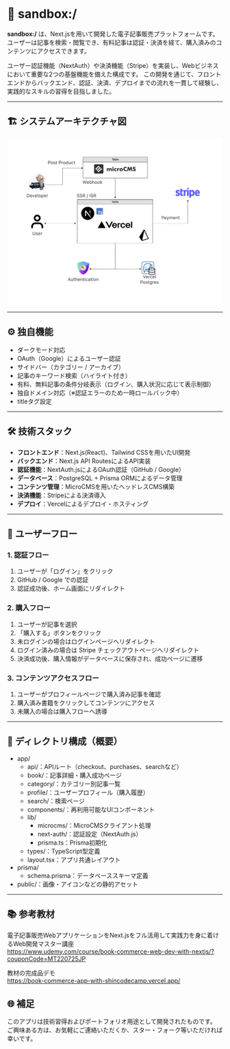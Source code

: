 # 🧪 sandbox:/

**sandbox:/** は、Next.jsを用いて開発した電子記事販売プラットフォームです。
ユーザーは記事を検索・閲覧でき、有料記事は認証・決済を経て、購入済みのコンテンツにアクセスできます。

ユーザー認証機能（NextAuth）や決済機能（Stripe）を実装し、Webビジネスにおいて重要な2つの基盤機能を備えた構成です。
この開発を通じて、フロントエンドからバックエンド、認証、決済、デプロイまでの流れを一貫して経験し、実践的なスキルの習得を目指しました。

---

## 🏗 システムアーキテクチャ図

![システムアーキテクチャ図](./public/Sandbox_ArchitectureDiagram.png)

---

## ⚙️ 独自機能

- ダークモード対応
- OAuth（Google）によるユーザー認証
- サイドバー（カテゴリー / アーカイブ）
- 記事のキーワード検索（ハイライト付き）
- 有料、無料記事の条件分岐表示（ログイン、購入状況に応じて表示制御）
- 独自ドメイン対応（※認証エラーのため一時ロールバック中）
- titleタグ設定

---

## 🛠️ 技術スタック

- **フロントエンド**：Next.js(React)、Tailwind CSSを用いたUI開発
- **バックエンド**：Next.js API RoutesによるAPI実装
- **認証機能**：NextAuth.jsによるOAuth認証（GitHub / Google）
- **データベース**：PostgreSQL + Prisma ORMによるデータ管理
- **コンテンツ管理**：MicroCMSを用いたヘッドレスCMS構築
- **決済機能**：Stripeによる決済導入
- **デプロイ**：Vercelによるデプロイ・ホスティング

---

## 👥 ユーザーフロー

### 1. 認証フロー
1. ユーザーが「ログイン」をクリック
2. GitHub / Google での認証
3. 認証成功後、ホーム画面にリダイレクト

### 2. 購入フロー
1. ユーザーが記事を選択
2. 「購入する」ボタンをクリック
3. 未ログインの場合はログインページへリダイレクト
4. ログイン済みの場合は Stripe チェックアウトページへリダイレクト
5. 決済成功後、購入情報がデータベースに保存され、成功ページに遷移

### 3. コンテンツアクセスフロー
1. ユーザーがプロフィールページで購入済み記事を確認
2. 購入済み書籍をクリックしてコンテンツにアクセス
3. 未購入の場合は購入フローへ誘導

---

## 📁 ディレクトリ構成（概要）

- app/
  - api/：APIルート（checkout、purchases、searchなど）
  - book/：記事詳細・購入成功ページ
  - category/：カテゴリー別記事一覧
  - profile/：ユーザープロフィール（購入履歴）
  - search/：検索ページ
  - components/：再利用可能なUIコンポーネント
  - lib/
    - microcms/：MicroCMSクライアント処理
    - next-auth/：認証設定（NextAuth.js）
    - prisma.ts：Prisma初期化
  - types/：TypeScript型定義
  - layout.tsx：アプリ共通レイアウト
- prisma/
  - schema.prisma：データベーススキーマ定義
- public/：画像・アイコンなどの静的アセット

---

## 📚 参考教材

電子記事販売WebアプリケーションをNext.jsをフル活用して実践力を身に着けるWeb開発マスター講座<br>
https://www.udemy.com/course/book-commerce-web-dev-with-nextjs/?couponCode=MT220725JP

教材の完成品デモ<br>
https://book-commerce-app-with-shincodecamp.vercel.app/

## 🌐 補足

このアプリは技術習得およびポートフォリオ用途として開発されたものです。<br>
ご興味ある方は、お気軽にご連絡いただくか、スター・フォーク等いただければ幸いです。